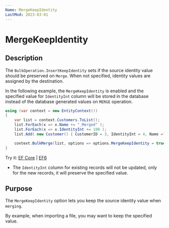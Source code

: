 ```yaml
---
Name: MergeKeepIdentity
LastMod: 2023-03-01
---
```


# MergeKeepIdentity

## Description

The `BulkOperation.InsertKeepIdentity` sets if the source identity value should be preserved on `Merge`. When not specified, identity values are assigned by the destination.

In the following example, the `MergeKeepIdentity` is enabled and the specified value for `IdentityInt` column will be stored in the database instead of the database generated values on `MERGE` operation.

```csharp
using (var context = new EntityContext())
{
    var list = context.Customers.ToList();
    list.ForEach(x => x.Name += "_Merged" );
    list.ForEach(x => x.IdentityInt += 100 );
    list.Add( new Customer() { CustomerID = 3, IdentityInt = 4, Name ="Customer_C" });

    context.BulkMerge(list, options => options.MergeKeepIdentity = true);
}
```
Try it: [EF Core](https://dotnetfiddle.net/MZuywh) | [EF6](https://dotnetfiddle.net/I00rLw) 

 - The `IdentityInt` column for existing records will not be updated, only for the new records, it will preserve the specified value.

## Purpose
The `MergeKeepIdentity` option lets you keep the source identity value when `merging`.

By example, when importing a file, you may want to keep the specified value.
